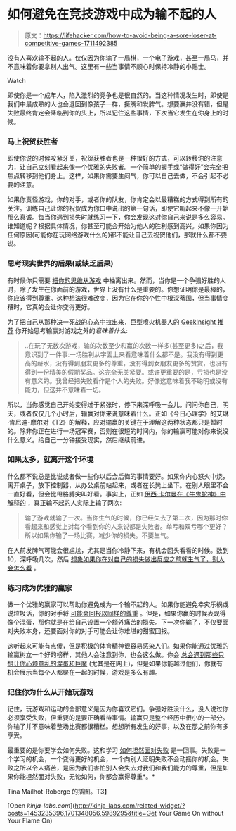 # 如何避免在竞技游戏中成为输不起的人

> 原文：<https://lifehacker.com/how-to-avoid-being-a-sore-loser-at-competitive-games-1711492385>

没有人喜欢输不起的人。仅仅因为你输了一局棋，一个电子游戏，甚至一局马，并不意味着你要拿别人出气。这里有一些当事情不顺心时保持冷静的小贴士。

Watch

即使你是一个成年人，陷入激烈的竞争也是很自然的。当这种情况发生时，即使是我们中最成熟的人也会退回到像孩子一样，撅嘴和发脾气。想要赢并没有错，但是失败最终肯定会降临到你的头上，所以记住这些事情，下次当它发生在你身上的时候。

### **马上祝贺获胜者**

即使你说的时候咬紧牙关，祝贺获胜者也是一种很好的方式，可以转移你的注意力，让自己立刻看起来像一个优雅的失败者。一个简单的握手或“做得好”会完全把焦点转移到他们身上。这样，如果你需要生闷气，你可以自己去做，不会引起不必要的注意。

如果你责怪游戏，你的对手，或者你的队友，你肯定会以最糟糕的方式得到所有的关注。训练自己让你的祝贺成为你口中说出的第一句话，即使它听起来不像一开始那么真诚。每当你遇到损失时就练习一下，你会发现这对你自己来说是多么容易。谁知道呢？根据具体情况，你甚至可能会开始为他人的胜利感到高兴。如果你因为任何原因(可能你在玩网络游戏什么的)都不能让自己去祝贺他们，那就什么都不要说。

### **思考现实世界的后果(或缺乏后果)**

有时候你只需要 [把你的思维从游戏](https://lifehacker.com/recalibrate-your-reality-5891564) 中抽离出来。然而，当你是一个争强好胜的人时，除了发生在你面前的游戏，世界上没有什么是重要的。你想证明你是最棒的，你应该得到尊重。这种想法很难改变，因为它在你的个性中根深蒂固，但当事情变糟时，它真的会让你变得更好。

为了把自己从那种决一死战的心态中拉出来，巨型喷火机器人的 [GeekInsight 推荐](http://gfbrobot.com/2013/04/10/variant-dont-be-a-sore-loser-heres-how/) 你开始思考输赢对游戏之外的*意味着什么*:

> ..在玩了无数次游戏，输的次数至少和赢的次数一样多(甚至更多)之后，我意识到了一件事:一场胜利从字面上来看意味着什么都不是。我没有得到更高的薪水，没有得到朋友更多的尊重，没有得到女朋友更多的赞赏，也没有得到一份精美的假期奖品。这完全无关紧要。或许更重要的是，亏损也是没有意义的。我曾经把失败看作是个人的失败。好像这意味着我不聪明或没有能力，但这并不意味着一切。

所以，当你感觉自己开始变得过于紧张时，停下来深呼吸一会儿。问问你自己，明天，或者仅仅几个小时后，输赢对你来说意味着什么。正如《今日心理学》的艾琳·肯尼迪-摩尔对《T2》的解释，应对输赢的关键在于理解这两种状态都只是暂时的。除非你正在进行一场冠军赛，否则在很短的时间内，你的输赢可能对你来说没什么意义。给自己一分钟接受现实，然后继续前进。

### **如果太多，就离开这个环境**

什么都不说总是比说或者做一些你以后会后悔的事情要好。如果你内心怒火中烧，离开桌子，放下控制器，从办公桌前站起来，或者在长凳上坐下。在别人眼里不会一直好看，但会比甩胳膊尖叫好看。事实上，正如 [伊西·卡尔曼在《牛鬼蛇神》中解释的](http://bullies2buddies.com/how-to-be-a-good-sport-or-dont-be-a-sore-loser/) ，真正输不起的人实际上输了两次:

> 输了游戏就输了一次。当你生气的时候，你已经失去了第二次，因为那时你看起来和感觉上对每个看到你的人来说都是失败者。单亏和双亏哪个更好？所以如果你输了一场比赛，减少你的损失。不要生气。

在人前发脾气可能会很尴尬，尤其是当你冷静下来，有机会回头看看的时候。数到 10，深呼吸几次，然后 [想象如果你在对自己的损失做出反应之前就生气了，别人会怎么看](https://lifehacker.com/how-to-control-your-temper-before-you-lose-it-1698897376) 。

### **练习成为优雅的赢家**

做一个优雅的赢家可以帮助你避免成为一个输不起的人。如果你能避免幸灾乐祸或说垃圾话，你的对手将 [可能会回报以同样的尊重](http://lifehacker.com/how-being-humble-kind-and-calm-will-make-your-life-ea-1561763720) 。但是，如果你赢的时候表现得像个混蛋，那你就是在给自己设置一个额外痛苦的损失。下一次你输了，不仅要面对失败本身，还要面对你的对手可能会让你难堪的甜蜜回报。

这听起来可能有点傻，但是积极的体育精神很容易感染人们。如果你能通过优雅的输赢树立一个好的榜样，其他人会注意到你，也会这么做。你会 [总会遇到那些只想让你心烦意乱的混蛋和巨魔](https://lifehacker.com/how-to-stop-caring-about-trolls-and-get-on-with-your-li-5854053) (尤其是在网上)，但是如果你能越过他们，你就有机会展示当每个人都聚在一起的时候，游戏是多么有趣。

### **记住你为什么从**开始玩游戏

记住，玩游戏和运动的全部意义是因为你喜欢它们。争强好胜没什么，没人说过你必须享受失败，但重要的是要正确看待事情。输赢只是整个经历中很小的一部分。你输了并不意味着整场比赛都很糟糕。想想所有发生的好事，以及在那之前你有多享受。

最重要的是你要学会如何失败。这和学习 [如何坦然面对失败](https://lifehacker.com/how-to-move-past-failure-1597951611) 是一回事。失败是一个学习的机会，一个变得更好的机会，一个向别人证明失败不会动摇你的机会。失败之所以令人痛苦，是因为我们害怕别人会失去对我们和我们能力的尊重，但是如果你能坦然面对失败，无论如何，你都会赢得尊重*。*

Tina Mailhot-Roberge 的插图。T3】

[Open *kinja-labs.com*](http://kinja-labs.com/related-widget/?posts=1453235396,1701348056,5989295&title=Get Your Game On without Your Flame On)